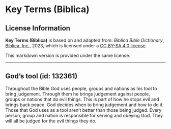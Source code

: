 # Key Terms (Biblica)

## License Information

**Key Terms (Biblica)** is based on and adapted from: _Biblica Bible Dictionary_, [Biblica, Inc.](https://www.biblica.com/), 2023, which is licensed under a [CC BY-SA 4.0 license](https://creativecommons.org/licenses/by-sa/4.0/legalcode.en).

This markdown version is provided under the same license.



--------------------------------

## God’s tool (id: 132361)

Throughout the Bible God uses people, groups and nations as his tool to bring judgement. Through them he brings judgement against people, groups or nations that do evil things. This is part of how he stops evil and brings back peace. God decides when to bring judgement and how to do it. Those that God uses as a tool aren’t better than those being judged. Every person, group and nation is responsible for serving and obeying God. They will all be judged for the evil things they do.



